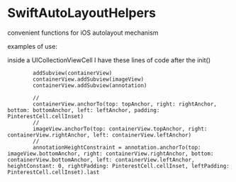 # SwiftAutoLayoutHelpers
convenient functions for iOS autolayout mechanism


examples of use:

inside a UICollectionViewCell I have these lines of code after the init()

            addSubview(containerView)
            containerView.addSubview(imageView)
            containerView.addSubview(annotation)
            
            //
            containerView.anchorTo(top: topAnchor, right: rightAnchor, bottom: bottomAnchor, left: leftAnchor, padding: PinterestCell.cellInset)
            //
            imageView.anchorTo(top: containerView.topAnchor, right: containerView.rightAnchor, left: containerView.leftAnchor)
            //
            annotationHeightConstraint = annotation.anchorTo(top: imageView.bottomAnchor, right: containerView.rightAnchor, bottom: containerView.bottomAnchor, left: containerView.leftAnchor, heightConstant: 0, rightPadding: PinterestCell.cellInset, leftPadding: PinterestCell.cellInset).last
            
            
